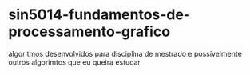 # sin5014-fundamentos-de-processamento-grafico
algoritmos desenvolvidos para disciplina de mestrado e possívelmente outros algorimtos que eu queira estudar
